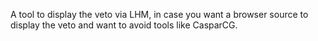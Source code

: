 A tool to display the veto via LHM, in case you want a browser source to display the veto and want to avoid tools like CasparCG.

